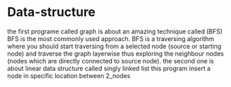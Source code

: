 # Data-structure
the first programe called graph is about an amazing technique called (BFS) BFS is the most commonly used approach. BFS is a traversing algorithm where you should start traversing from a selected node (source or starting node) and traverse the graph layerwise thus exploring the neighbour nodes (nodes which are directly connected to source node).
the second one is about linear data structure called singly linked list this program insert a node in specific location between 2_nodes 
